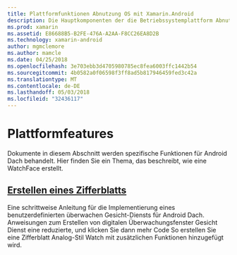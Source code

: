 ```yaml
---
title: Plattformfunktionen Abnutzung OS mit Xamarin.Android
description: Die Hauptkomponenten der die Betriebssystemplattform Abnutzung
ms.prod: xamarin
ms.assetid: E86688B5-B2FE-476A-A2AA-F8CC26EA8D2B
ms.technology: xamarin-android
author: mgmclemore
ms.author: mamcle
ms.date: 04/25/2018
ms.openlocfilehash: 3e703ebb3d4705980785ec8fea6003ffc1442b54
ms.sourcegitcommit: 4b0582a0f06598f3ff8ad5b817946459fed3c42a
ms.translationtype: MT
ms.contentlocale: de-DE
ms.lasthandoff: 05/03/2018
ms.locfileid: "32436117"
---
```

# <a name="platform-features"></a>Plattformfeatures

Dokumente in diesem Abschnitt werden spezifische Funktionen für Android Dach behandelt. Hier finden Sie ein Thema, das beschreibt, wie eine WatchFace erstellt.
 
##  <a name="creating-a-watch-faceandroidwearplatformcreating-a-watchfacemd"></a>[Erstellen eines Zifferblatts](~/android/wear/platform/creating-a-watchface.md)

Eine schrittweise Anleitung für die Implementierung eines benutzerdefinierten überwachen Gesicht-Diensts für Android Dach. Anweisungen zum Erstellen von digitalen Überwachungsfenster Gesicht Dienst eine reduzierte, und klicken Sie dann mehr Code So erstellen Sie eine Zifferblatt Analog-Stil Watch mit zusätzlichen Funktionen hinzugefügt wird.
